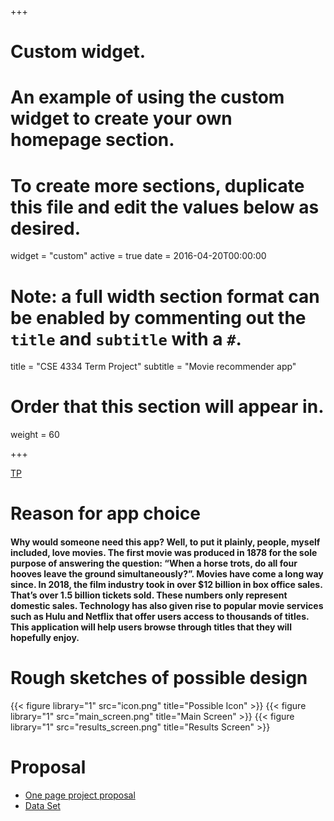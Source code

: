 +++
# Custom widget.
# An example of using the custom widget to create your own homepage section.
# To create more sections, duplicate this file and edit the values below as desired.
widget = "custom"
active = true
date = 2016-04-20T00:00:00
# Note: a full width section format can be enabled by commenting out the `title` and `subtitle` with a `#`.
title = "CSE 4334 Term Project"
subtitle = "Movie recommender app"

# Order that this section will appear in.
weight = 60

+++

[TP]( ref "tutorials.md" )


# Reason for app choice
#### Why would someone need this app? Well, to put it plainly, people, myself included, love movies. The first movie was produced in 1878 for the sole purpose of answering the question: “When a horse trots, do all four hooves leave the ground simultaneously?”.  Movies have come a long way since. In 2018, the film industry took in over $12 billion in box office sales. That’s over 1.5 billion tickets sold. These numbers only represent domestic sales. Technology has also given rise to popular movie services such as Hulu and Netflix that offer users access to thousands of titles. This application will help users browse through titles that they will hopefully enjoy. 


# Rough sketches of possible design
{{< figure library="1" src="icon.png" title="Possible Icon" >}}
{{< figure library="1" src="main_screen.png" title="Main Screen" >}}
{{< figure library="1" src="results_screen.png" title="Results Screen" >}}

# Proposal
  * [One page project proposal](https://github.com/mu28579/academic-kickstart/tree/master/static/files/project_proposal.pdf)
  * [Data Set](https://www.imdb.com/interfaces/)
